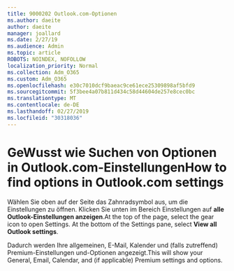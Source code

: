 ```yaml
---
title: 9000202 Outlook.com-Optionen
ms.author: daeite
author: daeite
manager: joallard
ms.date: 2/27/19
ms.audience: Admin
ms.topic: article
ROBOTS: NOINDEX, NOFOLLOW
localization_priority: Normal
ms.collection: Adm_O365
ms.custom: Adm_O365
ms.openlocfilehash: e30c7010dcf9baeac9ce61ece25309898af5bfd9
ms.sourcegitcommit: 5f3bee4a07b811d434c58d44604de257e8cec0bc
ms.translationtype: MT
ms.contentlocale: de-DE
ms.lasthandoff: 02/27/2019
ms.locfileid: "30318036"
---
```

# <a name="how-to-find-options-in-outlookcom-settings"></a><span data-ttu-id="41dcb-102">GeWusst wie Suchen von Optionen in Outlook.com-Einstellungen</span><span class="sxs-lookup"><span data-stu-id="41dcb-102">How to find options in Outlook.com settings</span></span>

<span data-ttu-id="41dcb-p101">Wählen Sie oben auf der Seite das Zahnradsymbol aus, um die Einstellungen zu öffnen. Klicken Sie unten im Bereich Einstellungen auf **alle Outlook-Einstellungen anzeigen**.</span><span class="sxs-lookup"><span data-stu-id="41dcb-p101">At the top of the page, select the gear icon to open Settings. At the bottom of the Settings pane, select **View all Outlook settings**.</span></span>

<span data-ttu-id="41dcb-105">Dadurch werden Ihre allgemeinen, E-Mail, Kalender und (falls zutreffend) Premium-Einstellungen und-Optionen angezeigt.</span><span class="sxs-lookup"><span data-stu-id="41dcb-105">This will show your General, Email, Calendar, and (if applicable) Premium settings and options.</span></span>